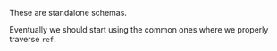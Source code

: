 These are standalone schemas.

Eventually we should start using the common ones where we properly traverse `ref`.
